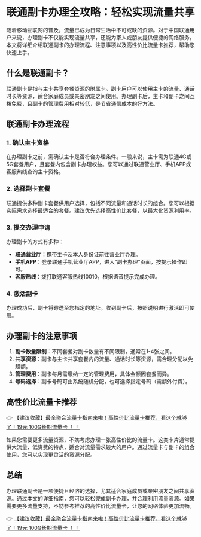 # 联通副卡办理全攻略：轻松实现流量共享

随着移动互联网的普及，流量已成为日常生活中不可或缺的资源。对于中国联通用户来说，办理副卡不仅能实现流量共享，还能为家人或朋友提供便捷的网络服务。本文将详细介绍联通副卡的办理流程、注意事项以及高性价比流量卡推荐，帮助您快速上手。

## 什么是联通副卡？

联通副卡是指与主卡共享套餐资源的附属卡。副卡用户可以使用主卡的流量、通话时长等资源，适合家庭成员或亲密朋友之间使用。办理副卡后，主卡和副卡之间互拨免费，且副卡的管理费用相对较低，是节省通信成本的好方法。

## 联通副卡办理流程

### 1. 确认主卡资格
在办理副卡之前，需确认主卡是否符合办理条件。一般来说，主卡需为联通4G或5G套餐用户，且套餐内包含副卡办理权益。您可以通过联通营业厅、手机APP或客服热线查询主卡资格。

### 2. 选择副卡套餐
联通提供多种副卡套餐供用户选择，包括不同流量和通话时长的组合。您可以根据实际需求选择最适合的套餐。建议优先选择高性价比套餐，以最大化资源利用率。

### 3. 提交办理申请
办理副卡的方式有多种：
- **联通营业厅**：携带主卡及本人身份证前往营业厅办理。
- **手机APP**：登录联通手机营业厅APP，进入“副卡办理”页面，按提示操作即可。
- **客服热线**：拨打联通客服热线10010，根据语音提示完成办理。

### 4. 激活副卡
办理成功后，副卡将寄送至您指定的地址。收到副卡后，按照说明进行激活即可使用。

## 办理副卡的注意事项
1. **副卡数量限制**：不同套餐对副卡数量有不同限制，通常在1-4张之间。
2. **共享资源**：副卡与主卡共享套餐内的流量、通话时长等资源，需合理分配以免超额。
3. **管理费用**：副卡每月需缴纳一定的管理费用，具体金额因套餐而异。
4. **号码选择**：副卡号码可由系统随机分配，也可选择指定号码（需额外付费）。

## 高性价比流量卡推荐

👉 [【建议收藏】最全聚合流量卡指南来啦！高性价比流量卡推荐，看这个就够了！19元 100G长期流量卡 ！！](https://bit.ly/Liuliangka)

如果您需要更多流量资源，不妨考虑办理一张高性价比的流量卡。这类卡片通常提供大流量、低资费的特点，适合对流量需求较大的用户。通过流量卡与副卡的组合使用，您可以实现更灵活的资源分配。

## 总结
办理联通副卡是一项便捷且经济的选择，尤其适合家庭成员或亲密朋友之间共享资源。通过本文的详细指南，您可以轻松完成副卡办理，并合理利用流量资源。如果需要更多流量支持，不妨参考推荐的高性价比流量卡，让您的网络体验更加流畅。

👉 [【建议收藏】最全聚合流量卡指南来啦！高性价比流量卡推荐，看这个就够了！19元 100G长期流量卡 ！！](https://bit.ly/Liuliangka)